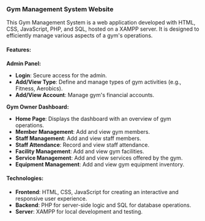 ### Gym Management System Website

This Gym Management System is a web application developed with HTML, CSS, JavaScript, PHP, and SQL, hosted on a XAMPP server. It is designed to efficiently manage various aspects of a gym's operations.

#### Features:

**Admin Panel:**
- **Login**: Secure access for the admin.
- **Add/View Type**: Define and manage types of gym activities (e.g., Fitness, Aerobics).
- **Add/View Account**: Manage gym's financial accounts.

**Gym Owner Dashboard:**
- **Home Page**: Displays the dashboard with an overview of gym operations.
- **Member Management**: Add and view gym members.
- **Staff Management**: Add and view staff members.
- **Staff Attendance**: Record and view staff attendance.
- **Facility Management**: Add and view gym facilities.
- **Service Management**: Add and view services offered by the gym.
- **Equipment Management**: Add and view gym equipment inventory.

#### Technologies:

- **Frontend**: HTML, CSS, JavaScript for creating an interactive and responsive user experience.
- **Backend**: PHP for server-side logic and SQL for database operations.
- **Server**: XAMPP for local development and testing.
